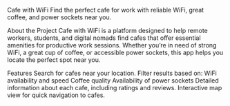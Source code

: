 Cafe with WiFi
Find the perfect cafe for work with reliable WiFi, great coffee, and power sockets near you.

About the Project
Cafe with WiFi is a platform designed to help remote workers, students, and digital nomads find cafes that offer essential amenities for productive work sessions. Whether you’re in need of strong WiFi, a great cup of coffee, or accessible power sockets, this app helps you locate the perfect spot near you.

Features
Search for cafes near your location.
Filter results based on:
WiFi availability and speed
Coffee quality
Availability of power sockets
Detailed information about each cafe, including ratings and reviews.
Interactive map view for quick navigation to cafes.
